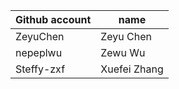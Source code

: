 | Github account | name |
|---|---|
| ZeyuChen | Zeyu Chen |
| nepeplwu | Zewu Wu |
| Steffy-zxf | Xuefei Zhang |
